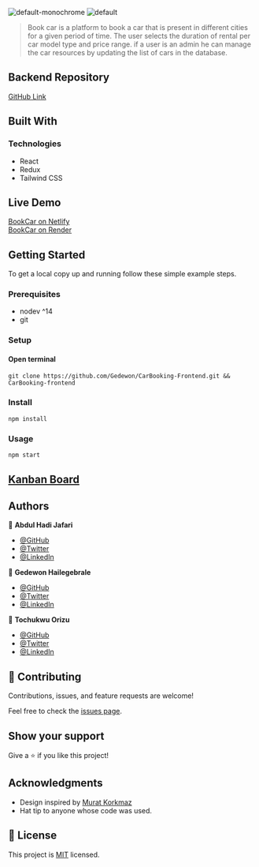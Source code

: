![default-monochrome](https://user-images.githubusercontent.com/56429354/205527587-ac4a2eee-a331-4493-ab17-744ae465e646.svg#gh-light-mode-only)
![default](https://user-images.githubusercontent.com/56429354/205528723-bced613e-619a-4c0f-aa30-e4c53ce7e501.svg#gh-dark-mode-only)

>Book car is a platform to book a car that is present in different cities for a given period of time. The user selects the duration of rental per car model type and price range. if a user is an admin he can manage the car resources by updating the list of cars in the database.

## Backend Repository
[GitHub Link](https://github.com/Gedewon/CarBooking-Backend.git)

## Built With

### Technologies
- React
- Redux
- Tailwind CSS

## Live Demo

[BookCar on Netlify](https://fbookcar.netlify.app/)<br/>
[BookCar on Render ](https://bookcar.onrender.com/)

## Getting Started

To get a local copy up and running follow these simple example steps.

### Prerequisites
- nodev ^14 
- git 

### Setup

#### Open terminal

    git clone https://github.com/Gedewon/CarBooking-Frontend.git &&  CarBooking-frontend 
   
### Install
    npm install
    
### Usage
    npm start

## [Kanban Board](https://github.com/users/Gedewon/projects/3)


## Authors

👤 **Abdul Hadi Jafari**

- [@GitHub](https://github.com/Hadi111jafari)
- [@Twitter](https://twitter.com/jafari)
- [@LinkedIn](https://www.linkedin.com/in/abdul-hadi-jafari/)

👤 **Gedewon Hailegebrale**

- [@GitHub](https://github.com/Gedewon)
- [@Twitter](https://twitter.com/Gedewon)
- [@LinkedIn](https://www.linkedin.com/in/gedewon)

👤 **Tochukwu Orizu**

- [@GitHub](https://github.com/Bushido-brown)
- [@Twitter](https://twitter.com/Bushido-brown)
- [@LinkedIn](https://linkedin.com/in/tochukwuorizu/)


## 🤝 Contributing

Contributions, issues, and feature requests are welcome!

Feel free to check the [issues page](../../issues/).

## Show your support

Give a ⭐️ if you like this project!

## Acknowledgments

- Design inspired by [Murat Korkmaz](https://www.behance.net/muratk) 
- Hat tip to anyone whose code was used.

## 📝 License

This project is [MIT](./LICENSE) licensed.

